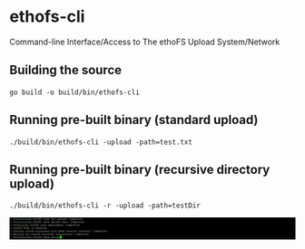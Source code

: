 # ethofs-cli
Command-line Interface/Access to The ethoFS Upload System/Network

## Building the source

```shell
go build -o build/bin/ethofs-cli
```

## Running pre-built binary (standard upload)

```shell
./build/bin/ethofs-cli -upload -path=test.txt
```

## Running pre-built binary (recursive directory upload)

```shell
./build/bin/ethofs-cli -r -upload -path=testDir
```
![Upload Example](ethofs-cli.png)
